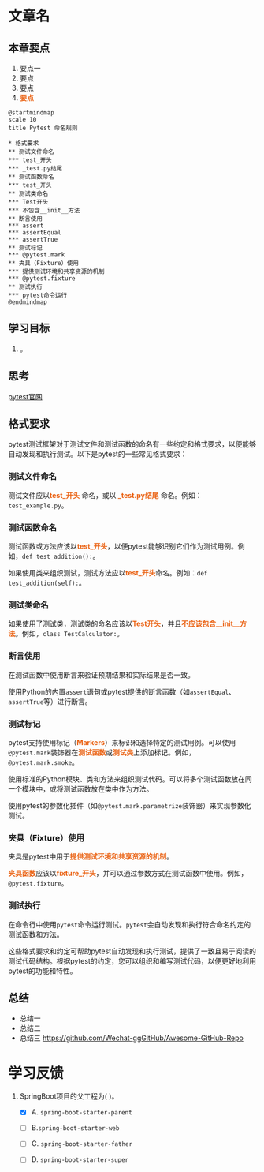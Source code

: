 # 文章名
## 本章要点
1. 要点一
1. 要点
1. 要点
1. **要点**

```plantuml
@startmindmap
scale 10
title Pytest 命名规则

* 格式要求
** 测试文件命名
*** test_开头
*** _test.py结尾
** 测试函数命名
*** test_开头
** 测试类命名
*** Test开头
*** 不包含__init__方法
** 断言使用
*** assert
*** assertEqual
*** assertTrue
** 测试标记
*** @pytest.mark
** 夹具（Fixture）使用
*** 提供测试环境和共享资源的机制
*** @pytest.fixture
** 测试执行
*** pytest命令运行
@endmindmap
```

## 学习目标

1. 。


## 思考

[pytest官网](https://docs.pytest.org/)

## 格式要求

pytest测试框架对于测试文件和测试函数的命名有一些约定和格式要求，以便能够自动发现和执行测试。以下是pytest的一些常见格式要求：

### 测试文件命名

测试文件应以**test_开头** 命名，或以 **_test.py结尾** 命名。例如：`test_example.py`。

### 测试函数命名

测试函数或方法应该以**test_开头**，以便pytest能够识别它们作为测试用例。例如，`def test_addition():`。

如果使用类来组织测试，测试方法应以**test_开头**命名。例如：`def test_addition(self):`。

### 测试类命名

如果使用了测试类，测试类的命名应该以**Test开头**，并且**不应该包含__init__方法**。例如，`class TestCalculator:`。

### 断言使用

在测试函数中使用断言来验证预期结果和实际结果是否一致。

使用Python的内置`assert`语句或pytest提供的断言函数（如`assertEqual`、`assertTrue`等）进行断言。

### 测试标记

pytest支持使用标记（**Markers**）来标识和选择特定的测试用例。可以使用`@pytest.mark`装饰器在**测试函数**或**测试类**上添加标记。例如，`@pytest.mark.smoke`。


使用标准的Python模块、类和方法来组织测试代码。可以将多个测试函数放在同一个模块中，或将测试函数放在类中作为方法。

使用pytest的参数化插件（如`@pytest.mark.parametrize`装饰器）来实现参数化测试。


### 夹具（Fixture）使用

夹具是pytest中用于**提供测试环境和共享资源的机制**。

**夹具函数**应该以**fixture_开头**，并可以通过参数方式在测试函数中使用。例如，`@pytest.fixture`。

### 测试执行

在命令行中使用`pytest`命令运行测试。`pytest`会自动发现和执行符合命名约定的测试函数和方法。

这些格式要求和约定可帮助pytest自动发现和执行测试，提供了一致且易于阅读的测试代码结构。根据pytest的约定，您可以组织和编写测试代码，以便更好地利用pytest的功能和特性。

## 总结
- 总结一
- 总结二
- 总结三
https://github.com/Wechat-ggGitHub/Awesome-GitHub-Repo


# 学习反馈

1. SpringBoot项目的父工程为( )。

   - [x] A. `spring-boot-starter-parent`
   - [ ] B.`spring-boot-starter-web`
   - [ ] C. `spring-boot-starter-father`
   - [ ] D. `spring-boot-starter-super`


<style>
  strong {
    color: #ea6010;
    font-weight: bolder;
  }
  .reveal blockquote {
    font-style: unset;
  }
</style>


